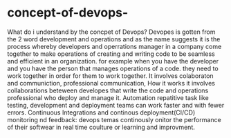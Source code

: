 # concept-of-devops-
What do i understand by the concpet of Devops?
Devopes is gotten from the 2 word development and operations and as the name suggests it is the process whereby developers and operrations manager in a company come together to make operations of creating and writing code to be seamless and efficient in an organization. 
for example when you have the developer and you have the person that manages operations of a code. they need to work together in order for them to work together. It involves colaboraton and communiction, professional communication, How it works it involves collaborations beteween developes that write the code and operations professional who deploy and manage it. 
Automation repatitive task like testing, development and deployment teams can work faster and with fewer errors. 
Continuous Integrations and continous deployment(CI/CD) 
monitoring nd feedback: devops temas continously  onitor the performance of their softwear in real time 
coulture or learning and improvment. 
